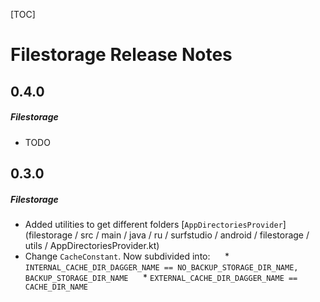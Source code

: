 [TOC]
# Filestorage Release Notes
## 0.4.0
##### Filestorage
* TODO
## 0.3.0
##### Filestorage
* Added utilities to get different folders [`AppDirectoriesProvider`] (filestorage / src / main / java / ru / surfstudio / android / filestorage / utils / AppDirectoriesProvider.kt)
* Change `CacheConstant`. Now subdivided into:
     * `INTERNAL_CACHE_DIR_DAGGER_NAME == NO_BACKUP_STORAGE_DIR_NAME, BACKUP_STORAGE_DIR_NAME`
     * `EXTERNAL_CACHE_DIR_DAGGER_NAME == CACHE_DIR_NAME`